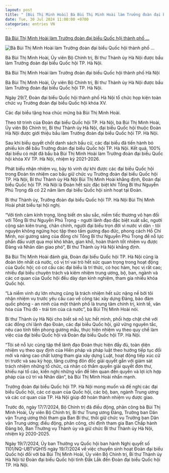 ```yaml
---
layout: post
title: " [Bùi Thị Minh Hoài] Bà Bùi Thị Minh Hoài làm Trưởng đoàn đại biểu Quốc hội thành phố ..."
date: Tue, 30 Jul 2024 11:00:00 +0700
categories: entries VN
---
```

[Bà Bùi Thị Minh Hoài làm Trưởng đoàn đại biểu Quốc hội thành phố ...](https://baodautu.vn/ba-bui-thi-minh-hoai-lam-truong-doan-dai-bieu-quoc-hoi-thanh-pho-ha-noi-d221030.html)

![Bà Bùi Thị Minh Hoài làm Trưởng đoàn đại biểu Quốc hội thành phố ...](https://media.baodautu.vn/thumb_x470x250/Images/honghanh/2024/07/29/ba-bui-thi-minh-hoai-lam-truong-doan-dai-bieu-quoc-hoi-thanh-pho-ha-noi1722237462.jpeg)

Bà Bùi Thị Minh Hoài, Ủy viên Bộ Chính trị, Bí thư Thành ủy Hà Nội được bầu làm Trưởng đoàn đại biểu Quốc hội TP. Hà Nội.

Bà Bùi Thị Minh Hoài làm Trưởng đoàn đại biểu Quốc hội thành phố Hà Nội

Bà Bùi Thị Minh Hoài, Ủy viên Bộ Chính trị, Bí thư Thành ủy Hà Nội được bầu làm Trưởng đoàn đại biểu Quốc hội TP. Hà Nội.

Ngày 29/7, Đoàn đại biểu Quốc hội thành phố Hà Nội tổ chức họp kiện toàn chức vụ Trưởng đoàn đại biểu Quốc hội khóa XV.

Các đại biểu tặng hoa chúc mừng bà Bùi Thị Minh Hoài.

Theo tờ trình của Đoàn đại biểu Quốc hội TP. Hà Nội, bà Bùi Thị Minh Hoài, Ủy viên Bộ Chính trị, Bí thư Thành ủy Hà Nội, đại biểu Quốc hội thuộc Đoàn Hà Nội được giới thiệu bầu làm Trưởng đoàn đại biểu Quốc hội TP. Hà Nội.

Sau khi biểu quyết chốt danh sách bầu cử, các đại biểu đã tiến hành bỏ phiếu kín để bầu Trưởng đoàn đại biểu Quốc hội TP. Hà Nội. Kết quả, 100% đại biểu có mặt đã bầu bà Bùi Thị Minh Hoài làm Trưởng đoàn đại biểu Quốc hội khóa XV TP. Hà Nội, nhiệm kỳ 2021-2026.

Phát biểu nhận nhiệm vụ, bày tỏ vinh dự khi được các đại biểu Quốc hội trong Đoàn tín nhiệm cao bầu giữ chức vụ Trưởng đoàn đại biểu Quốc hội TP. Hà Nội, Bí thư Thành ủy Hà Nội Bùi Thị Minh Hoài khẳng định, Đoàn đại biểu Quốc hội TP. Hà Nội là Đoàn hết sức đặc biệt khi Tổng Bí thư Nguyễn Phú Trọng đã có 22 năm làm đại biểu Quốc hội sinh hoạt tại Đoàn.

Bí thư Thành ủy, Trưởng đoàn đại biểu Quốc hội TP. Hà Nội Bùi Thị Minh Hoài phát biểu tại hội nghị.

“Với tình cảm kính trọng, lòng biết ơn sâu sắc, niềm tiếc thương vô hạn đối với Tổng Bí thư Nguyễn Phú Trọng - người lãnh đạo đặc biệt xuất sắc, người cộng sản kiên trung, chân chính, người đại biểu trọn đời vì nước vì dân - tôi nguyện không ngừng học tập theo tấm gương đạo đức, phong cách Hồ Chí Minh, noi gương sáng của đồng chí Tổng Bí thư Nguyễn Phú Trọng để nỗ lực phấn đấu vượt qua mọi khó khăn, gian khổ, hoàn thành tốt nhiệm vụ được Đảng và Nhân dân giao phó”, Bí thư Thành ủy Hà Nội khẳng định.

Bà Bùi Thị Minh Hoài đánh giá, Đoàn đại biểu Quốc hội TP. Hà Nội cũng là đoàn lớn nhất cả nước, có vị trí vai trò hết sức quan trọng trong hoạt động của Quốc hội; có cơ cấu các đại biểu là trí thức, có học hàm, học vị rất cao; nhiều đại biểu chuyên trách và kiêm nhiệm trung ương, bộ, ban, ngành và các cơ quan của Quốc hội đều dày dạn kinh nghiệm, tham gia nhiều khóa Quốc hội.

“Là niềm vinh dự lớn nhưng cũng là trách nhiệm hết sức nặng nề bởi tôi nhận nhiệm vụ trước yêu cầu cao về công tác xây dựng Đảng, bảo đảm quốc phòng - an ninh của một thành phố là trung tâm chính trị, kinh tế, văn hóa của Thủ đô - trái tim của cả nước”, bà Bùi Thị Minh Hoài nói.

Bí thư Thành ủy Hà Nội cho biết sẽ nỗ lực hết mình, phối hợp chặt chẽ với các đồng chí lãnh đạo Đoàn, các đại biểu Quốc hội, giữ vững nguyên tắc, nêu cao tính tiền phong gương mẫu, thực hiện nhiệm vụ theo quy chế làm việc của đại biểu Quốc hội và Đoàn đại biểu Quốc hội TP. Hà Nội.

“Tôi sẽ nỗ lực cùng tập thể lãnh đạo Đoàn thực hiện đầy đủ, toàn diện nhiệm vụ theo quy định của Hiến pháp và pháp luật theo hướng tiếp tục đổi mới và nâng cao chất lượng tham gia xây dựng Luật, hoạt động tiếp xúc cử tri trước và sau kỳ họp, tăng cường đôn đốc giải quyết gắn với giám sát trách nhiệm những tổ chức, cá nhân có thẩm quyền giải quyết đơn thư, khiếu nại tố cáo, kiến nghị những vấn đề liên quan đến quyền và lợi ích hợp pháp của cử tri và Nhân dân”, bà Bùi Thị Minh Hoài nhấn mạnh.

Trưởng đoàn đại biểu Quốc hội TP. Hà Nội mong muốn và đề nghị các đại biểu Quốc hội, các cơ quan của Quốc hội, các bộ, ban, ngành Trung ương và các cơ quan của TP. Hà Nội giúp đỡ hoàn thành nhiệm vụ được giao.

Trước đó, ngày 17/7/2024, Bộ Chính trị đã điều động, phân công bà Bùi Thị Minh Hoài, Ủy viên Bộ Chính trị, Bí thư Trung ương Đảng, Trưởng ban Dân vận Trung ương thôi tham gia Ban Bí thư, thôi giữ chức vụ Trưởng ban Dân vận Trung ương; điều động, phân công, chỉ định tham gia Ban Chấp hành Đảng bộ, Ban Thường vụ Thành ủy và giữ chức Bí thư Thành ủy Hà Nội, nhiệm kỳ 2020-2025.

Ngày 19/7/2024, Ủy ban Thường vụ Quốc hội ban hành Nghị quyết số 1101/NQ-UBTVQH15 ngày 19/7/2024 về việc chuyển sinh hoạt Đoàn đại biểu Quốc hội đối với bà Bùi Thị Minh Hoài, Ủy viên Bộ Chính trị, Bí thư Thành ủy Hà Nội từ Đoàn đại biểu Quốc hội tỉnh Đắk Lắk đến Đoàn đại biểu Quốc hội TP. Hà Nội.

